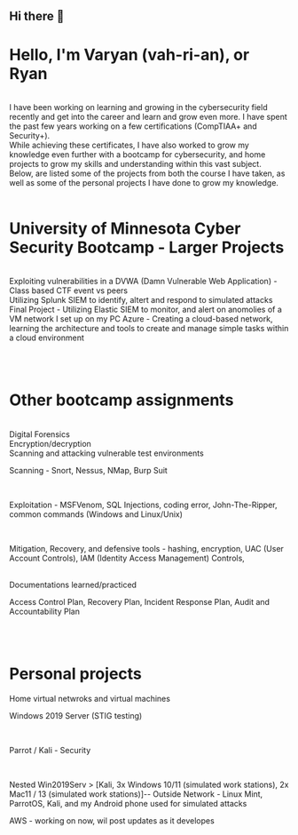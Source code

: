 ## Hi there 👋
<h1>Hello, I'm Varyan (vah-ri-an), or Ryan </h1> 
<br><body>I have been working on learning and growing in the cybersecurity field recently and get into the career and learn and grow even more. I have spent the past few years working on a few certifications (CompTIAA+ and Security+).<br>
While achieving these certificates, I have also worked to grow my knowledge even further with a bootcamp for cybersecurity, and home projects to grow my skills and understanding within this vast subject. <br>
Below, are listed some of the projects from both the course I have taken, as well as some of the personal projects I have done to grow my knowledge.</body>
<br><br>

<h1>University of Minnesota Cyber Security Bootcamp - Larger Projects </h1> <br>
<body>Exploiting vulnerabilities in a DVWA (Damn Vulnerable Web Application) - Class based CTF event vs peers </body> <br>
<body>Utilizing Splunk SIEM to identify, altert and respond to simulated attacks</body><br>
<body>Final Project - Utilizing Elastic SIEM to monitor, and alert on anomolies of a VM network I set up on my PC</body>
<body> Azure - Creating a cloud-based network, learning the architecture and tools to create and manage simple tasks within a cloud environment</body>

<br> <br>
<h1>Other bootcamp assignments</h1><br>
<body>Digital Forensics</body><br>
<body>Encryption/decryption</body><br>
<body>Scanning and attacking vulnerable test environments</body><br>
<p>Scanning - Snort, Nessus, NMap, Burp Suit</p><br>
<p>Exploitation - MSFVenom, SQL Injections, coding error, John-The-Ripper, common commands (Windows and Linux/Unix)</p><br>
<p>Mitigation, Recovery, and defensive tools - hashing, encryption, UAC (User Account Controls), IAM (Identity Access Management) Controls, </p><br>
<body>Documentations learned/practiced</body><br>
<p>Access Control Plan, Recovery Plan, Incident Response Plan, Audit and Accountability Plan</p>
<br><br>
<h1>Personal projects</h1>
<body>Home virtual netwroks and virtual machines</body> <br>
<p>Windows 2019 Server (STIG testing)</p><br>
<p>Parrot / Kali - Security</p><br>
<p>Nested Win2019Serv > [Kali, 3x Windows 10/11 (simulated work stations), 2x Mac11 / 13 (simulated work stations)]-- Outside Network - Linux Mint, ParrotOS, Kali, and my Android phone used for simulated attacks</p>
<body>AWS - working on now, wil post updates as it developes</body><br>
<body></body>
<!--
**VaryanW/VaryanW** is a ✨ _special_ ✨ repository because its `README.md` (this file) appears on your GitHub profile.

Here are some ideas to get you started:

- 🔭 I’m currently working on ...
- 🌱 I’m currently learning ...
- 👯 I’m looking to collaborate on ...
- 🤔 I’m looking for help with ...
- 💬 Ask me about ...
- 📫 How to reach me: ...
- 😄 Pronouns: ...
- ⚡ Fun fact: ...
-->
